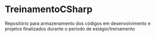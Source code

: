 # TreinamentoCSharp
 Repositório para armazenamento dos códigos em desenvolvimento e projetos finalizados durante o período de estágio/treinamento
